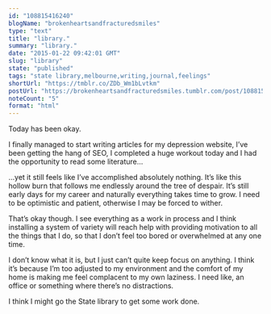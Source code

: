 ```yaml
---
id: "108815416240"
blogName: "brokenheartsandfracturedsmiles"
type: "text"
title: "library."
summary: "library."
date: "2015-01-22 09:42:01 GMT"
slug: "library"
state: "published"
tags: "state library,melbourne,writing,journal,feelings"
shortUrl: "https://tmblr.co/ZDb_Wm1bLvtkm"
postUrl: "https://brokenheartsandfracturedsmiles.tumblr.com/post/108815416240/library"
noteCount: "5"
format: "html"
---
```


Today has been okay.

I finally managed to start writing articles for my depression website, I’ve been getting the hang of SEO, I completed a huge workout today and I had the opportunity to read some literature…

…yet it still feels like I’ve accomplished absolutely nothing. It’s like this hollow burn that follows me endlessly around the tree of despair. It’s still early days for my career and naturally everything takes time to grow. I need to be optimistic and patient, otherwise I may be forced to wither. 

That’s okay though. I see everything as a work in process and I think installing a system of variety will reach help with providing motivation to all the things that I do, so that I don’t feel too bored or overwhelmed at any one time. 

I don’t know what it is, but I just can’t quite keep focus on anything. I think it’s because I’m too adjusted to my environment and the comfort of my home is making me feel complacent to my own laziness. I need like, an office or something where there’s no distractions.

I think I might go the State library to get some work done.